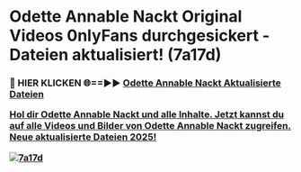 # Odette Annable Nackt Original Videos 0nlyFans durchgesickert - Dateien aktualisiert! (7a17d)

<h3>🔴 HIER KLICKEN 🌐==►► <a href="https://tinyurl.com/h6vf6nb8" rel="nofollow">Odette Annable Nackt Aktualisierte Dateien

Hol dir Odette Annable Nackt und alle Inhalte. Jetzt kannst du auf alle Videos und Bilder von Odette Annable Nackt zugreifen. Neue aktualisierte Dateien 2025!

[![7a17d](https://i.imgur.com/sD4kR3V.gif)](https://tinyurl.com/h6vf6nb8)
